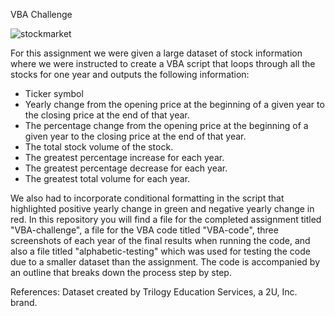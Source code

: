 VBA Challenge

![stockmarket](https://user-images.githubusercontent.com/112406455/194172615-177dcc2b-4c3b-4911-a681-a46bcc4ce3e9.jpg)



For this assignment we were given a large dataset of stock information where we were instructed to create a VBA script that loops through all the stocks for one year and outputs the following information: 
* Ticker symbol
* Yearly change from the opening price at the beginning of a given year to the closing price at the end of that year.
* The percentage change from the opening price at the beginning of a given year to the closing price at the end of that year.
* The total stock volume of the stock. 
* The greatest percentage increase for each year.
* The greatest percentage decrease for each year.
* The greatest total volume for each year. 

We also had to incorporate conditional formatting in the script that highlighted positive yearly change in green and negative yearly change in red. In this repository you will find a file for the completed assignment titled "VBA-challenge", a file for the VBA code titled "VBA-code", three screenshots of each year of the final results when running the code, and also a file titled "alphabetic-testing" which was used for testing the code due to a smaller dataset than the assignment. The code is accompanied by an outline that breaks down the process step by step. 

References:
Dataset created by Trilogy Education Services, a 2U, Inc. brand. 

 

